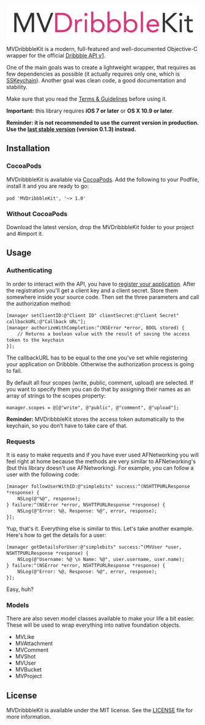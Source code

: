 <p align="center" >
	<a href="https://github.com/marcelvoss/MVDribbbleKit"><img src="Logo.png" alt="Logo" title="MVDribbbleKit"></a>
</p>


MVDribbbleKit is a modern, full-featured and well-documented Objective-C wrapper for the official [Dribbble API v1](https://dribbble.com/api).

One of the main goals was to create a lightweight wrapper, that requires as few dependencies as possible (it actually requires only one, which is [SSKeychain](https://github.com/soffes/sskeychaincoc)). Another goal was clean code, a good documentation and stability.

Make sure that you read the [Terms & Guidelines](http://developer.dribbble.com/terms/) before using it.

**Important:** this library requires **iOS 7 or later** or **OS X 10.9 or later**.

**Reminder: it is not recommended to use the current version in production. Use the [last stable version](https://github.com/marcelvoss/MVDribbbleKit/releases/tag/0.1.3) (version 0.1.3) instead.**

## Installation
### CocoaPods
MVDribbbleKit is available via [CocoaPods](http://cocoapods.org/). Add the following to your Podfile, install it and you are ready to go:

`
pod 'MVDribbbleKit', '~> 1.0'
`

### Without CocoaPods
Download the latest version, drop the MVDribbbleKit folder to your project and #import it.

## Usage
### Authenticating
In order to interact with the API, you have to [register your application](https://dribbble.com/account/applications/new). After the registration you'll get a client key and a client secret. Store them somewhere inside your source code. Then set the three parameters and call the authorization method:

``` objc
[manager setClientID:@"Client ID" clientSecret:@"Client Secret" callbackURL:@"Callback URL"];
[manager authorizeWithCompletion:^(NSError *error, BOOL stored) {
	// Returns a boolean value with the result of saving the access token to the keychain
}];
```

The callbackURL has to be equal to the one you've set while registering your application on Dribbble. Otherwise the authorization process is going to fail.

By default all four scopes (write, public, comment, upload) are selected. If you want to specify them you can do that by assigning their names as an array of strings to the scopes property:

``` objc
manager.scopes = @[@"write", @"public", @"comment", @"upload"];
```

**Reminder:** MVDribbbleKit stores the access token automatically to the keychain, so you don’t have to take care of that.

### Requests
It is easy to make requests and if you have ever used AFNetworking you will feel right at home because the methods are very similar to AFNetworking's (but this library doesn't use AFNetworking). For example, you can follow a user with the following code:

``` objc
[manager followUserWithID:@"simplebits" success:^(NSHTTPURLResponse *response) {
	NSLog(@"%@", response);
} failure:^(NSError *error, NSHTTPURLResponse *response) {
	NSLog(@"Error: %@, Response: %@", error, response);
}];
```

Yup, that's it. Everything else is similar to this. Let's take another example. Here's how to get the details for a user:

``` objc
[manager getDetailsForUser:@"simplebits" success:^(MVUser *user, NSHTTPURLResponse *response) {
	NSLog(@"Username: %@ \n Name: %@", user.username, user.name);
} failure:^(NSError *error, NSHTTPURLResponse *response) {
	NSLog(@"Error: %@, Response: %@", error, response);
}];
```

Easy, huh? 

### Models
There are also seven model classes available to make your life a bit easier. These will be used to wrap everything into native foundation objects.

* MVLike
* MVAttachment
* MVComment
* MVShot
* MVUser
* MVBucket
* MVProject

## License
MVDribbbleKit is available under the MIT license. See the [LICENSE](https://github.com/marcelvoss/MVDribbbleKit/blob/master/LICENSE.md) file for more information.
